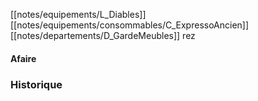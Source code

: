 [[notes/equipements/L_Diables]] [[notes/equipements/consommables/C_ExpressoAncien]] [[notes/departements/D_GardeMeubles]] rez

#### Afaire 

### Historique